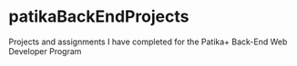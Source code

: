 # patikaBackEndProjects
Projects and assignments I have completed for the Patika+ Back-End Web Developer Program
